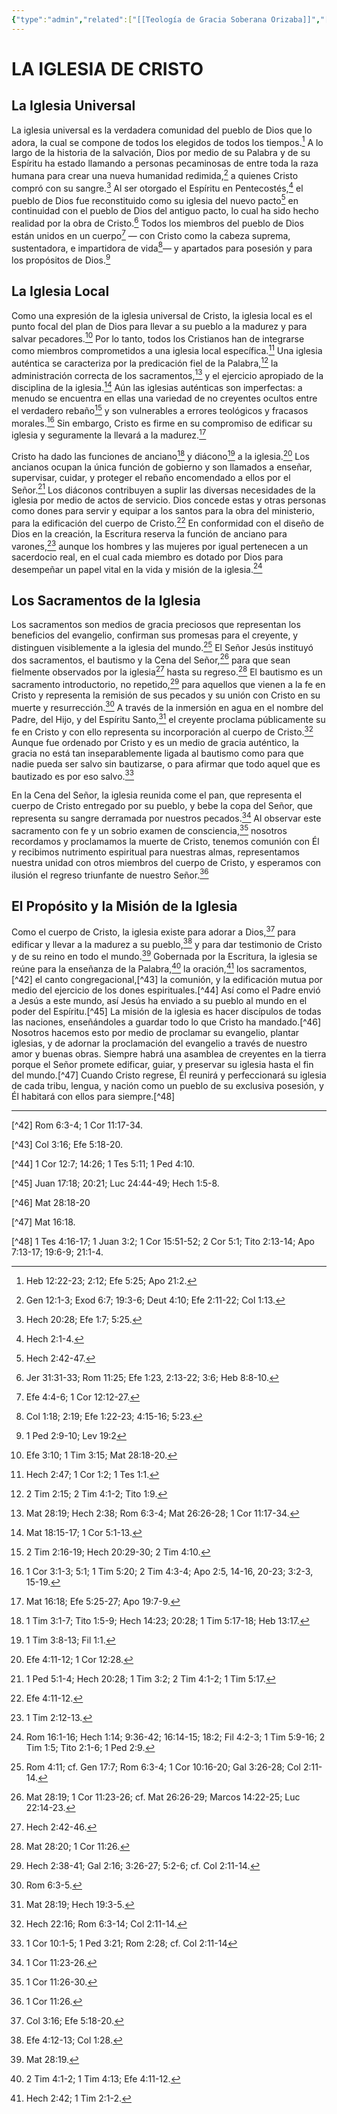 ```yaml
---
{"type":"admin","related":["[[Teología de Gracia Soberana Orizaba]]","[[Gracia Soberana Orizaba]]","[[Nosotros creemos]]"],"dg-publish":true,"permalink":"/programas-y-ministerios/gracia-soberana-orizaba/identidad-y-teologia/la-iglesia-de-cristo/","dgPassFrontmatter":true}
---
```


# LA IGLESIA DE CRISTO

  

## La Iglesia Universal

  

La iglesia universal es la verdadera comunidad del pueblo de Dios que lo adora, la cual se compone de todos los elegidos de todos los tiempos.[^1] A lo largo de la historia de la salvación, Dios por medio de su Palabra y de su Espíritu ha estado llamando a personas pecaminosas de entre toda la raza humana para crear una nueva humanidad redimida,[^2] a quienes Cristo compró con su sangre.[^3] Al ser otorgado el Espíritu en Pentecostés,[^4] el pueblo de Dios fue reconstituido como su iglesia del nuevo pacto[^5] en continuidad con el pueblo de Dios del antiguo pacto, lo cual ha sido hecho realidad por la obra de Cristo.[^6] Todos los miembros del pueblo de Dios están unidos en un cuerpo[^7] — con Cristo como la cabeza suprema, sustentadora, e impartidora de vida[^8]— y apartados para posesión y para los propósitos de Dios.[^9]

  

## La Iglesia Local

  

Como una expresión de la iglesia universal de Cristo, la iglesia local es el punto focal del plan de Dios para llevar a su pueblo a la madurez y para salvar pecadores.[^10] Por lo tanto, todos los Cristianos han de integrarse como miembros comprometidos a una iglesia local específica.[^11] Una iglesia auténtica se caracteriza por la predicación fiel de la Palabra,[^12] la administración correcta de los sacramentos,[^13] y el ejercicio apropiado de la disciplina de la iglesia.[^14] Aún las iglesias auténticas son imperfectas: a menudo se encuentra en ellas una variedad de no creyentes ocultos entre el verdadero rebaño[^15] y son vulnerables a errores teológicos y fracasos morales.[^16] Sin embargo, Cristo es firme en su compromiso de edificar su iglesia y seguramente la llevará a la madurez.[^17]

  

Cristo ha dado las funciones de anciano[^18] y diácono[^19] a la iglesia.[^20] Los ancianos ocupan la única función de gobierno y son llamados a enseñar, supervisar, cuidar, y proteger el rebaño encomendado a ellos por el Señor.[^21] Los diáconos contribuyen a suplir las diversas necesidades de la iglesia por medio de actos de servicio. Dios concede estas y otras personas como dones para servir y equipar a los santos para la obra del ministerio, para la edificación del cuerpo de Cristo.[^22] En conformidad con el diseño de Dios en la creación, la Escritura reserva la función de anciano para varones,[^23] aunque los hombres y las mujeres por igual pertenecen a un sacerdocio real, en el cual cada miembro es dotado por Dios para desempeñar un papel vital en la vida y misión de la iglesia.[^24]

  

## Los Sacramentos de la Iglesia

  

Los sacramentos son medios de gracia preciosos que representan los beneficios del evangelio, confirman sus promesas para el creyente, y distinguen visiblemente a la iglesia del mundo.[^25] El Señor Jesús instituyó dos sacramentos, el bautismo y la Cena del Señor,[^26] para que sean fielmente observados por la iglesia[^27] hasta su regreso.[^28] El bautismo es un sacramento introductorio, no repetido,[^29] para aquellos que vienen a la fe en Cristo y representa la remisión de sus pecados y su unión con Cristo en su muerte y resurrección.[^30] A través de la inmersión en agua en el nombre del Padre, del Hijo, y del Espíritu Santo,[^31] el creyente proclama públicamente su fe en Cristo y con ello representa su incorporación al cuerpo de Cristo.[^32] Aunque fue ordenado por Cristo y es un medio de gracia auténtico, la gracia no está tan inseparablemente ligada al bautismo como para que nadie pueda ser salvo sin bautizarse, o para afirmar que todo aquel que es bautizado es por eso salvo.[^33]

  

En la Cena del Señor, la iglesia reunida come el pan, que representa el cuerpo de Cristo entregado por su pueblo, y bebe la copa del Señor, que representa su sangre derramada por nuestros pecados.[^34] Al observar este sacramento con fe y un sobrio examen de consciencia,[^35] nosotros recordamos y proclamamos la muerte de Cristo, tenemos comunión con Él y recibimos nutrimento espiritual para nuestras almas, representamos nuestra unidad con otros miembros del cuerpo de Cristo, y esperamos con ilusión el regreso triunfante de nuestro Señor.[^36]

  

## El Propósito y la Misión de la Iglesia

  

Como el cuerpo de Cristo, la iglesia existe para adorar a Dios,[^37] para edificar y llevar a la madurez a su pueblo,[^38] y para dar testimonio de Cristo y de su reino en todo el mundo.[^39] Gobernada por la Escritura, la iglesia se reúne para la enseñanza de la Palabra,[^40] la oración,[^41] los sacramentos,[^42] el canto congregacional,[^43] la comunión, y la edificación mutua por medio del ejercicio de los dones espirituales.[^44] Así como el Padre envió a Jesús a este mundo, así Jesús ha enviado a su pueblo al mundo en el poder del Espíritu.[^45] La misión de la iglesia es hacer discípulos de todas las naciones, enseñándoles a guardar todo lo que Cristo ha mandado.[^46] Nosotros hacemos esto por medio de proclamar su evangelio, plantar iglesias, y de adornar la proclamación del evangelio a través de nuestro amor y buenas obras. Siempre habrá una asamblea de creyentes en la tierra porque el Señor promete edificar, guiar, y preservar su iglesia hasta el fin del mundo.[^47] Cuando Cristo regrese, Él reunirá y perfeccionará su iglesia de cada tribu, lengua, y nación como un pueblo de su exclusiva posesión, y Él habitará con ellos para siempre.[^48]

  

  

---

  

[^1]: Heb 12:22-23; 2:12; Efe 5:25; Apo 21:2.

  

[^2]: Gen 12:1-3; Exod 6:7; 19:3-6; Deut 4:10; Efe 2:11-22; Col 1:13.

  

[^3]: Hech 20:28; Efe 1:7; 5:25.

  

[^4]: Hech 2:1-4.

  

[^5]: Hech 2:42-47.

  

[^6]: Jer 31:31-33; Rom 11:25; Efe 1:23, 2:13-22; 3:6; Heb 8:8-10.

  

[^7]: Efe 4:4-6; 1 Cor 12:12-27.

  

[^8]: Col 1:18; 2:19; Efe 1:22-23; 4:15-16; 5:23.

  

[^9]: 1 Ped 2:9-10; Lev 19:2

  

[^10]: Efe 3:10; 1 Tim 3:15; Mat 28:18-20.

  

[^11]: Hech 2:47; 1 Cor 1:2; 1 Tes 1:1.

  

[^12]: 2 Tim 2:15; 2 Tim 4:1-2; Tito 1:9.

  

[^13]: Mat 28:19; Hech 2:38; Rom 6:3-4; Mat 26:26-28; 1 Cor 11:17-34.

  

[^14]: Mat 18:15-17; 1 Cor 5:1-13.

  

[^15]: 2 Tim 2:16-19; Hech 20:29-30; 2 Tim 4:10.

  

[^16]: 1 Cor 3:1-3; 5:1; 1 Tim 5:20; 2 Tim 4:3-4; Apo 2:5, 14-16, 20-23; 3:2-3, 15-19.

  

[^17]: Mat 16:18; Efe 5:25-27; Apo 19:7-9.

  

[^18]: 1 Tim 3:1-7; Tito 1:5-9; Hech 14:23; 20:28; 1 Tim 5:17-18; Heb 13:17.

  

[^19]: 1 Tim 3:8-13; Fil 1:1.

  

[^20]: Efe 4:11-12; 1 Cor 12:28.

  

[^21]: 1 Ped 5:1-4; Hech 20:28; 1 Tim 3:2; 2 Tim 4:1-2; 1 Tim 5:17.

  

[^22]: Efe 4:11-12.

  

[^23]: 1 Tim 2:12-13.

  

[^24]: Rom 16:1-16; Hech 1:14; 9:36-42; 16:14-15; 18:2; Fil 4:2-3; 1 Tim 5:9-16; 2 Tim 1:5; Tito 2:1-6; 1 Ped 2:9.

  

[^25]: Rom 4:11; cf. Gen 17:7; Rom 6:3-4; 1 Cor 10:16-20; Gal 3:26-28; Col 2:11-14.

  

[^26]: Mat 28:19; 1 Cor 11:23-26; cf. Mat 26:26-29; Marcos 14:22-25; Luc 22:14-23.

  

[^27]: Hech 2:42-46.

  

[^28]: Mat 28:20; 1 Cor 11:26.

  

[^29]: Hech 2:38-41; Gal 2:16; 3:26-27; 5:2-6; cf. Col 2:11-14.

  

[^30]: Rom 6:3-5.

  

[^31]: Mat 28:19; Hech 19:3-5.

  

[^32]: Hech 22:16; Rom 6:3-14; Col 2:11-14.

  

[^33]: 1 Cor 10:1-5; 1 Ped 3:21; Rom 2:28; cf. Col 2:11-14

  

[^34]: 1 Cor 11:23-26.

  

[^35]: 1 Cor 11:26-30.

  

[^36]: 1 Cor 11:26.

  

[^37]: Col 3:16; Efe 5:18-20.

  

[^38]: Efe 4:12-13; Col 1:28.

  

[^39]: Mat 28:19.

  

[^40]: 2 Tim 4:1-2; 1 Tim 4:13; Efe 4:11-12.

  

[^41]: Hech 2:42; 1 Tim 2:1-2.

  

[^42] Rom 6:3-4; 1 Cor 11:17-34.

  

[^43] Col 3:16; Efe 5:18-20.

  

[^44] 1 Cor 12:7; 14:26; 1 Tes 5:11; 1 Ped 4:10.

  

[^45] Juan 17:18; 20:21; Luc 24:44-49; Hech 1:5-8.

  

[^46] Mat 28:18-20

  

[^47] Mat 16:18.

  

[^48] 1 Tes 4:16-17; 1 Juan 3:2; 1 Cor 15:51-52; 2 Cor 5:1; Tito 2:13-14; Apo 7:13-17; 19:6-9; 21:1-4.